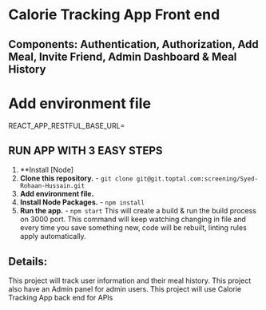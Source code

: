 # Calorie Tracking App Front end

## Components: Authentication, Authorization, Add Meal, Invite Friend, Admin Dashboard & Meal History

# Add environment file

REACT_APP_RESTFUL_BASE_URL=

## RUN APP WITH 3 EASY STEPS

1. \*\*Install [Node]
2. **Clone this repository.** - `git clone git@git.toptal.com:screening/Syed-Rohaan-Hussain.git`
3. **Add environment file.**
4. **Install Node Packages.** - `npm install`
5. **Run the app.** - `npm start`
   This will create a build & run the build process on 3000 port.
   This command will keep watching changing in file and every time you save something new, code will be rebuilt, linting rules apply automatically.

## Details:

This project will track user information and their meal history. This project also have an Admin panel for admin users. This project will use Calorie Tracking App back end for APIs
